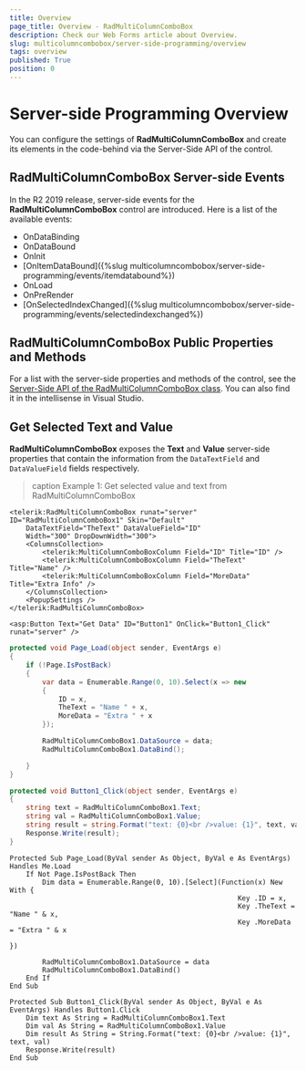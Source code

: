 ```yaml
---
title: Overview
page_title: Overview - RadMultiColumnComboBox
description: Check our Web Forms article about Overview.
slug: multicolumncombobox/server-side-programming/overview
tags: overview
published: True
position: 0
---
```


# Server-side Programming Overview

You can configure the settings of **RadMultiColumnComboBox** and create its elements in the code-behind via the Server-Side API of the control.

## RadMultiColumnComboBox Server-side Events

In the R2 2019 release, server-side events for the **RadMultiColumnComboBox** control are introduced. Here is a list of the available events: 

* OnDataBinding
* OnDataBound
* OnInit
* [OnItemDataBound]({%slug multicolumncombobox/server-side-programming/events/itemdatabound%})
* OnLoad
* OnPreRender
* [OnSelectedIndexChanged]({%slug multicolumncombobox/server-side-programming/events/selectedindexchanged%})

## RadMultiColumnComboBox Public Properties and Methods

For a list with the server-side properties and methods of the control, see the [Server-Side API of the RadMultiColumnComboBox class](https://docs.telerik.com/devtools/aspnet-ajax/api/server/Telerik.Web.UI/RadMultiColumnComboBox). You can also find it in the intellisense in Visual Studio.

## Get Selected Text and Value

**RadMultiColumnComboBox** exposes the **Text** and **Value** server-side properties that contain the information from the `DataTextField` and `DataValueField` fields respectively.

>caption Example 1: Get selected value and text from RadMultiColumnComboBox

````ASP.NET
<telerik:RadMultiColumnComboBox runat="server" ID="RadMultiColumnComboBox1" Skin="Default"
	DataTextField="TheText" DataValueField="ID"
	Width="300" DropDownWidth="300">
	<ColumnsCollection>
		<telerik:MultiColumnComboBoxColumn Field="ID" Title="ID" />
		<telerik:MultiColumnComboBoxColumn Field="TheText" Title="Name" />
		<telerik:MultiColumnComboBoxColumn Field="MoreData" Title="Extra Info" />
	</ColumnsCollection>
	<PopupSettings />
</telerik:RadMultiColumnComboBox>

<asp:Button Text="Get Data" ID="Button1" OnClick="Button1_Click" runat="server" />
````

````C#
protected void Page_Load(object sender, EventArgs e)
{
	if (!Page.IsPostBack)
	{
		var data = Enumerable.Range(0, 10).Select(x => new
		{
			ID = x,
			TheText = "Name " + x,
			MoreData = "Extra " + x
		});

		RadMultiColumnComboBox1.DataSource = data;
		RadMultiColumnComboBox1.DataBind();

	}
}

protected void Button1_Click(object sender, EventArgs e)
{
	string text = RadMultiColumnComboBox1.Text;
	string val = RadMultiColumnComboBox1.Value;
	string result = string.Format("text: {0}<br />value: {1}", text, val);
	Response.Write(result);
}
````
````VB
Protected Sub Page_Load(ByVal sender As Object, ByVal e As EventArgs) Handles Me.Load
	If Not Page.IsPostBack Then
		Dim data = Enumerable.Range(0, 10).[Select](Function(x) New With {
														Key .ID = x,
														Key .TheText = "Name " & x,
														Key .MoreData = "Extra " & x
																		})

		RadMultiColumnComboBox1.DataSource = data
		RadMultiColumnComboBox1.DataBind()
	End If
End Sub

Protected Sub Button1_Click(ByVal sender As Object, ByVal e As EventArgs) Handles Button1.Click
	Dim text As String = RadMultiColumnComboBox1.Text
	Dim val As String = RadMultiColumnComboBox1.Value
	Dim result As String = String.Format("text: {0}<br />value: {1}", text, val)
	Response.Write(result)
End Sub
````

